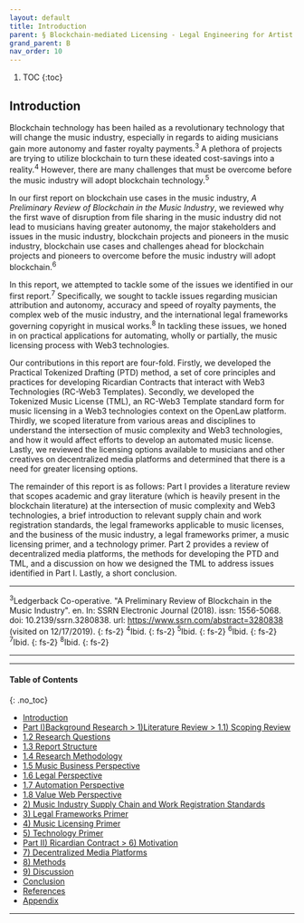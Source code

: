 ```yaml
---
layout: default
title: Introduction
parent: § Blockchain-mediated Licensing - Legal Engineering for Artist Empowerment  
grand_parent: B 
nav_order: 10 
---
```

<style>
.dont-break-out {
  /* These are technically the same, but use both */
  overflow-wrap: break-word;
  word-wrap: break-word;

  -ms-word-break: break-all;
  /* This is the dangerous one in WebKit, as it breaks things wherever */
  word-break: break-all;
  /* Instead use this non-standard one: */
  word-break: break-word;
}

.youtube-container {
    position: relative;
    width: 100%;
    height: 0;
    padding-bottom: 56.25%;
}
.youtube-video {
    position: absolute;
    top: 0;
    left: 0;
    width: 100%;
    height: 100%;
}

</style>

<div class="dont-break-out" markdown="1">

1. TOC
{:toc}

## Introduction
Blockchain technology has been hailed as a revolutionary technology that will change the music industry, especially in regards to aiding musicians gain more autonomy and faster royalty payments.<sup>3</sup> A plethora of projects are trying to utilize blockchain to turn these ideated cost-savings into a reality.<sup>4</sup> However, there are many challenges that must be overcome before the music industry will adopt blockchain technology.<sup>5</sup>

In our  first report on blockchain use cases in the music industry, *A Preliminary Review of Blockchain in the Music Industry*, we reviewed why the  first wave of disruption from file sharing in the music industry did not lead to musicians having greater autonomy, the major stakeholders and issues in the music industry, blockchain projects and pioneers in the music industry, blockchain use cases and challenges ahead for blockchain projects and pioneers to overcome before the music industry will adopt blockchain.<sup>6</sup> 

In this report, we attempted to tackle some of the issues we identified in our  first report.<sup>7</sup> Specifically, we sought to tackle issues regarding musician attribution and autonomy, accuracy and speed of royalty payments, the complex web of the music industry, and the international legal frameworks governing copyright in musical works.<sup>8</sup> In tackling these issues, we honed in on practical applications for automating, wholly or partially, the music licensing process with Web3 technologies. 

Our contributions in this report are four-fold. Firstly, we developed the Practical Tokenized Drafting (PTD) method, a set of core principles and practices for developing Ricardian Contracts that interact with Web3 Technologies (RC-Web3 Templates). Secondly, we developed the Tokenized Music License (TML), an RC-Web3 Template standard form for music licensing in a Web3 technologies context on the OpenLaw platform. Thirdly, we scoped literature from various areas and disciplines to understand the intersection of music complexity and Web3 technologies, and how it would affect efforts to develop an automated music license. Lastly, we reviewed the licensing options available to musicians and other creatives on decentralized media platforms and determined that there is a need for greater licensing options. 

The remainder of this report is as follows: Part I provides a literature review that scopes academic and gray literature (which is heavily present in the blockchain literature) at the intersection of music complexity and Web3 technologies, a brief introduction to relevant supply chain and work registration standards, the legal frameworks applicable to music licenses, and the business of the music industry, a legal frameworks primer, a music licensing primer, and a technology primer. Part 2 provides a review of decentralized media platforms, the methods for developing the PTD and TML, and a discussion on how we designed the TML to address issues identified in Part I. Lastly, a short conclusion.

***
<sup>3</sup>Ledgerback Co-operative. "A Preliminary Review of Blockchain in the Music Industry". en. In: SSRN Electronic Journal (2018). issn: 1556-5068. doi: 10.2139/ssrn.3280838. url: https://www.ssrn.com/abstract=3280838 (visited on 12/17/2019).
{: fs-2}
<sup>4</sup>Ibid.
{: fs-2}
<sup>5</sup>Ibid.
{: fs-2}
<sup>6</sup>Ibid.
{: fs-2}
<sup>7</sup>Ibid.
{: fs-2}
<sup>8</sup>Ibid.
{: fs-2}
***

***

#### Table of Contents
{: .no_toc}

<ul><li> <a href="/docs/cryptocurrency/blockchain-mediated-licensing-1/">Introduction</a></li><li> <a href="/docs/cryptocurrency/blockchain-mediated-licensing-2/">Part I)Background Research &gt; 1)Literature Review &gt; 1.1) Scoping Review</a></li><li> <a href="/docs/cryptocurrency/blockchain-mediated-licensing-3/">1.2 Research Questions</a></li><li> <a href="/docs/cryptocurrency/blockchain-mediated-licensing-4/">1.3 Report Structure</a></li><li> <a href="/docs/cryptocurrency/blockchain-mediated-licensing-5/">1.4 Research Methodology</a></li><li> <a href="/docs/cryptocurrency/blockchain-mediated-licensing-6/">1.5 Music Business Perspective</a></li><li> <a href="/docs/cryptocurrency/blockchain-mediated-licensing-7/">1.6 Legal Perspective</a></li><li> <a href="/docs/cryptocurrency/blockchain-mediated-licensing-8/">1.7 Automation Perspective</a></li><li> <a href="/docs/cryptocurrency/blockchain-mediated-licensing-9/">1.8 Value Web Perspective</a></li><li> <a href="/docs/cryptocurrency/blockchain-mediated-licensing-20/">2) Music Industry Supply Chain and Work Registration Standards</a></li><li> <a href="/docs/cryptocurrency/blockchain-mediated-licensing-30/">3) Legal Frameworks Primer</a></li><li> <a href="/docs/cryptocurrency/blockchain-mediated-licensing-40/">4) Music Licensing Primer</a></li><li> <a href="/docs/cryptocurrency/blockchain-mediated-licensing-50/">5) Technology Primer</a></li><li> <a href="/docs/cryptocurrency/blockchain-mediated-licensing-60/">Part II) Ricardian Contract &gt; 6) Motivation</a></li><li> <a href="/docs/cryptocurrency/blockchain-mediated-licensing-70/">7) Decentralized Media Platforms</a></li><li> <a href="/docs/cryptocurrency/blockchain-mediated-licensing-80/">8) Methods</a></li><li> <a href="/docs/cryptocurrency/blockchain-mediated-licensing-90/">9) Discussion</a></li><li> <a href="/docs/cryptocurrency/blockchain-mediated-licensing-100/">Conclusion</a></li><li> <a href="/docs/cryptocurrency/blockchain-mediated-licensing-110/">References</a></li><li> <a href="/docs/cryptocurrency/blockchain-mediated-licensing-120/">Appendix</a></li></ul>

***
</div>
